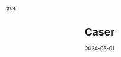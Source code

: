 ---
order: 12
title: Caser
date: 2024-05-01
categories: [Research Interest, Recommender System]
tags: [Paper Review, Data Mining, Recommender System, Sequential Recommender System, Deep Learning, CNN]
math: true
description: >-
    <ul type="square">
    <li><strong>Title</strong>: <a href="https://doi.org/10.1145/3159652.3159656"><code>Personalized Top-N Sequential Recommendation via Convolutional Sequence Embedding</code></a></li>
    <li><strong>Published</strong>: <em>2018</em></li>
        <li><strong>Data Set</strong>:
        <ul>
        <li><code><a href="https://grouplens.org/datasets/movielens/">MovieLens</a></code></li>
        <li><code><a href="https://snap.stanford.edu/data/loc-Gowalla.html">Gowalla</a></code></li>
        <li><code><a href="https://sites.google.com/site/yangdingqi/home/foursquare-dataset">Foursquare</a></code></li>
        <li><code><a href="https://www.kaggle.com/code/okeowommcheal/tmall-data">Tmall</a></code></li>
        </ul>
    </ul>
image:
    path: /_post_refer_img/RecommenderSystem/Thumbnail.jpg
---